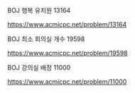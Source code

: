 BOJ 행복 유치원 13164

https://www.acmicpc.net/problem/13164

BOJ 최소 회의실 개수 19598

https://www.acmicpc.net/problem/19598

BOJ 강의실 배정 11000

https://www.acmicpc.net/problem/11000